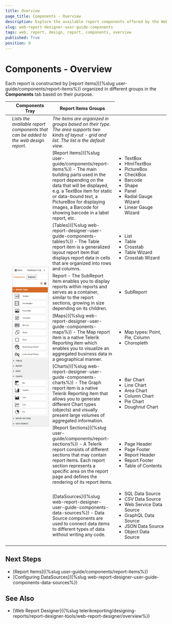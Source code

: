 ```yaml
---
title: Overview
page_title: Components - Overview
description: Explore the available report components offered by the Web Report Designer.
slug: web-report-designer-user-guide-components
tags: web, report, design, report, components, overview
published: True
position: 0
---
```


<style>
img[alt$="><"] {
  border: 1px solid lightgrey; 
}

table th:first-of-type {
	width: 1%;
}
table th:nth-of-type(2) {
	width:25%;
}
table th:nth-of-type(3) {
	width: 40%;
}
</style>

# Components - Overview

Each report is constructed by [report items]({%slug user-guide/components/report-items%}) organized in different groups in the **Components** tab based on their purpose. 
   
  

|| Components Tray| Report Items Groups|
|----|----|----|
||*Lists the available report components that can be added to the web design report.* |*The items are organized in groups based on their type. The area supports two kinds of layout - grid and list. The list is the default view.*|
|<td rowspan=7>![Setup Mat DataSource ><](images/wrd-components-tray.png)</td>|[Report Items]({%slug user-guide/components/report-items%}) - The main building parts  used in the report depending on the data that will be displayed, e.g. a TextBox item for static or data-bound text, a PictureBox for displaying images, a Barcode for showing barcode in a label report, etc.|<ul><li>TextBox</li><li>HtmlTextBox</li><li>PictureBox</li><li>CheckBox</li><li>Barcode</li><li>Shape</li><li>Panel</li><li>Radial Gauge Wizard</li><li>Linear Gauge Wizard</li></ul>|
||[Tables]({%slug web-report-designer-user-guide-components-tables%}) - The Table report item is a generalized layout report item that displays report data in cells that are organized into rows and columns.|<ul><li>List</li><li>Table</li><li>Crosstab</li><li>Table Wizard</li><li>Crosstab Wizard</li></ul>|
||Report - The SubReport item enables you to display reports within reports and serves as a container, similar to the report sections, growing in size depending on its children.|<ul><li>SubReport</li></ul>|
||[Maps]({%slug web-report-designer-user-guide-components-maps%}) - The Map report item is a native Telerik Reporting item which enables you to visualize an aggregated business data in a geographical manner.|<ul><li>Map types: Point, Pie, Column</li><li>Choropleth</li></ul>|
||[Charts]({%slug web-report-designer-user-guide-components-charts%}) - The Graph report item is a native Telerik Reporting item that allows you to generate different Chart types (objects) and visually present large volumes of aggregated information.|<ul><li>Bar Chart</li><li>Line Chart</li><li>Area Chart</li><li>Column Chart</li><li>Pie Chart</li><li>Doughnut Chart</li></ul>|
||[Report Sections]({%slug user-guide/components/report-sections%}) - A Telerik report consists of different sections that may contain report items. Each report section represents a specific area on the report page and defines the rendering of its report items.|<ul><li>Page Header</li><li>Page Footer</li><li>Report Header</li><li>Report Footer</li><li>Table of Contents</li></ul>|
||[DataSources]({%slug web-report-designer-user-guide-components-data-sources%}) - Data Source components are used to connect data items to different types of data without writing any code.|<ul><li>SQL Data Source</li><li>CSV Data Source</li><li>Web Service Data Source</li><li>GraphQL Data Source</li><li>JSON Data Source</li><li>Object Data Source</li></ul>|

<!-- <div style="display: flex; align-items: flex-start; gap: 24px;">
 
  <img alt="><" title="Components tray" src="images/wrd-components-tray.png" style="max-width:240px; height:auto; border:1px solid lightgrey;" />
  <table style="width:100%; height:100%;">
    <tr>
      <th style="width:40%">Group</th><th>Report Items</th>   
    </tr>
    <tr>
      <td><a href="https://testdocs.telerik.com/reporting/user-guide/components/report-items">Report Items</a> - The main building parts  used in the report depending on the data that will be displayed, e.g. a TextBox item for static or data-bound text, a PictureBox for displaying images, a Barcode for showing barcode in a label report, etc.</td>
      <td><ul><li>TextBox</li><li>HtmlTextBox</li><li>PictureBox</li><li>CheckBox</li><li>Barcode</li><li>Shape</li><li>Panel</li><li>Radial Gauge Wizard</li><li>Linear Gauge Wizard</li></ul></td>
    </tr>
    <tr>
      <td><a href="https://testdocs.telerik.com/reporting/user-guide/components/tables">Tables</a> - The Table report item is a generalized layout report item that displays report data in cells that are organized into rows and columns.</td>
      <td><ul><li>List</li><li>Table</li><li>Crosstab</li><li>Table Wizard</li><li>Crosstab Wizard</li></ul></td>
    </tr>
    <tr>
      <td><a href="https://testdocs.telerik.com/reporting/user-guide/components/subreport">Report</a> - The SubReport item enables you to display reports within reports and serves as a container, similar to the report sections, growing in size depending on its children.</td>
      <td><ul><li>SubReport</li></ul></td>
    </tr>
    <tr>
      <td><a href="https://testdocs.telerik.com/reporting/user-guide/components/maps">Maps</a> - The Map report item is a native Telerik Reporting item which enables you to visualize an aggregated business data in a geographical manner.</td>
      <td><ul><li>Map types: Point, Pie, Column</li><li>Choropleth</li></ul></td>
    </tr>
    <tr>
      <td><a href="https://testdocs.telerik.com/reporting/user-guide/components/charts">Charts</a> - The Graph report item is a native Telerik Reporting item that allows you to generate different Chart types (objects) and visually present large volumes of aggregated information.</td>
      <td><ul><li>Bar Chart</li><li>Line Chart</li><li>Area Chart</li><li>Column Chart</li><li>Pie Chart</li><li>Doughnut Chart</li></ul></td>
    </tr>
    <tr>
      <td><a href="https://testdocs.telerik.com/reporting/user-guide/components/report-sections">Report Sections</a> - A Telerik report consists of different sections that may contain report items. Each report section represents a specific area on the report page and defines the rendering of its report items.</td>
      <td><ul><li>Page Header</li><li>Page Footer</li><li>Report Header</li><li>Report Footer</li><li>Table of Contents</li></ul></td>
    </tr>
    <tr>
      <td><a href="https://testdocs.telerik.com/reporting/user-guide/components/data-sources">DataSources</a> - Data Source components are used to connect data items to different types of data without writing any code.</td>
      <td><ul><li>SQL Data Source</li><li>CSV Data Source</li><li>Web Service Data Source</li><li>GraphQL Data Source</li><li>JSON Data Source</li><li>Object Data Source</li></ul></td>
    </tr>
  </table>
</div> -->

## Next Steps

* [Report Items]({%slug user-guide/components/report-items%})
* [Configuring DataSources]({%slug web-report-designer-user-guide-components-data-sources%})

## See Also

* [Web Report Designer]({%slug telerikreporting/designing-reports/report-designer-tools/web-report-designer/overview%})



